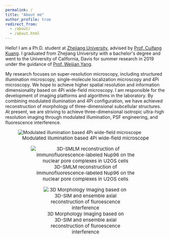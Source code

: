 ```yaml
---
permalink: /
title: "About me"
author_profile: true
redirect_from: 
  - /about/
  - /about.html
---
```


Hello! I am a Ph.D. student at [Zhejiang University](https://www.zju.edu.cn), advised by [Prof. Cuifang Kuang](https://person.zju.edu.cn/en/cfkuang). I graduated from Zhejiang University with a bachelor's degree and went to the University of California, Davis for summer research in 2019 under the guidance of [Prof. Weijian Yang](https://www.ece.ucdavis.edu/~wejyang/member.html).

My research focuses on super-resolution microscopy, including structured illumination microscopy, single-molecule localization microscopy and 4Pi microscopy. We hope to achieve higher spatial resolution and information dimensionality based on 4Pi wide-field microscopy. I am responsible for the development of imaging platforms and algorithms in the laboratory. By combining modulated illumination and 4Pi configuration, we have achieved reconstruction of morphology of three-dimensional subcellular structures. At present, we are striving to achieve three-dimensional isotropic ultra-high resolution imaging through modulated illumination, PSF engineering, and fluorescence interference.

<figure>
  <img src="https://cesc-gan.github.io/syl1998.github.io/images/4Pi.jpg" alt="Modulated illumination based 4Pi wide-field microscope">
  <figcaption style="text-align: center; font-size: 15px;">Modulated illumination based 4Pi wide-field microscope

<figure>
<img src="https://cesc-gan.github.io/syl1998.github.io/images/NPC.jpg" alt="3D-SMLM reconstruction of immunofluorescence-labeled Nup96 on the nuclear pore complexes in U2OS cells">
<figcaption style="text-align: center; font-size: 15px;">3D-SMLM reconstruction of immunofluorescence-labeled Nup96 on the nuclear pore complexes in U2OS cells

<figure>
<img src="https://cesc-gan.github.io/syl1998.github.io/images/FI-SIM.jpg" alt="3D Morphology Imaging based on 3D-SIM and ensemble axial reconstruction of fluroescence interference"> 
<figcaption style="text-align: center; font-size: 15px;">3D Morphology Imaging based on 3D-SIM and ensemble axial reconstruction of fluroescence interference